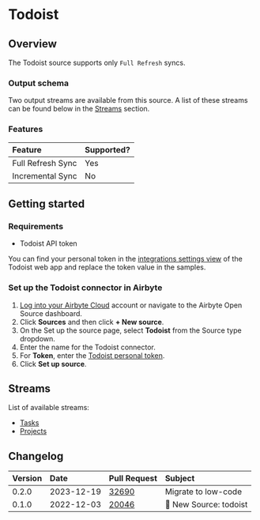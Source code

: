 # Todoist

## Overview

The Todoist source supports only `Full Refresh` syncs.

### Output schema

Two output streams are available from this source. A list of these streams can be found below in the [Streams](todoist.md#streams) section.

### Features

| Feature           | Supported? |
|:------------------|:-----------|
| Full Refresh Sync | Yes        |
| Incremental Sync  | No         |

## Getting started

### Requirements

* Todoist API token

You can find your personal token in the [integrations settings view](https://todoist.com/prefs/integrations) of the Todoist web app and replace the token value in the samples.


### Set up the Todoist connector in Airbyte

1. [Log into your Airbyte Cloud](https://cloud.airbyte.io/workspaces) account or navigate to the Airbyte Open Source dashboard.
2. Click **Sources** and then click **+ New source**.
3. On the Set up the source page, select **Todoist** from the Source type dropdown.
4. Enter the name for the Todoist connector.
5. For **Token**, enter the [Todoist personal token](https://todoist.com/app/settings/integrations/).
6. Click **Set up source**.

## Streams

List of available streams:

* [Tasks](https://developer.todoist.com/rest/v2/#tasks)
* [Projects](https://developer.todoist.com/rest/v2/#projects)

## Changelog

| Version | Date       | Pull Request                                               | Subject                                         |
|:--------|:-----------|:-----------------------------------------------------------|:------------------------------------------------|
| 0.2.0   | 2023-12-19 | [32690](https://github.com/airbytehq/airbyte/pull/32690)   | Migrate to low-code                             |
| 0.1.0   | 2022-12-03 | [20046](https://github.com/airbytehq/airbyte/pull/20046)   | 🎉 New Source: todoist                          |
